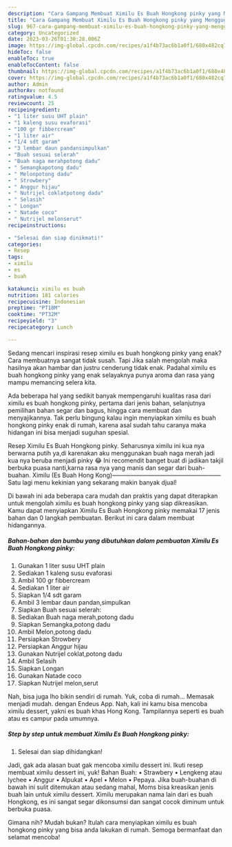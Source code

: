 ```yaml
---
description: "Cara Gampang Membuat Ximilu Es Buah Hongkong pinky yang Menggugah Selera, Buat Buka Puasa Lezat Sekali"
title: "Cara Gampang Membuat Ximilu Es Buah Hongkong pinky yang Menggugah Selera, Buat Buka Puasa Lezat Sekali"
slug: 967-cara-gampang-membuat-ximilu-es-buah-hongkong-pinky-yang-menggugah-selera-buat-buka-puasa-lezat-sekali
category: Uncategorized
date: 2023-03-26T01:30:28.006Z
image: https://img-global.cpcdn.com/recipes/a1f4b73ac6b1a0f1/680x482cq70/ximilu-es-buah-hongkong-pinky-foto-resep-utama.jpg
hideToc: false
enableToc: true
enableTocContent: false
thumbnail: https://img-global.cpcdn.com/recipes/a1f4b73ac6b1a0f1/680x482cq70/ximilu-es-buah-hongkong-pinky-foto-resep-utama.jpg
cover: https://img-global.cpcdn.com/recipes/a1f4b73ac6b1a0f1/680x482cq70/ximilu-es-buah-hongkong-pinky-foto-resep-utama.jpg
author: Admin
authorAv: notfound
ratingvalue: 4.5
reviewcount: 25
recipeingredient:
- "1 liter susu UHT plain"
- "1 kaleng susu evaforasi"
- "100 gr fibbercream"
- "1 liter air"
- "1/4 sdt garam"
- "3 lembar daun pandansimpulkan"
- "Buah sesuai selerah"
- "Buah naga merahpotong dadu"
- " Semangkapotong dadu"
- " Melonpotong dadu"
- " Strowbery"
- " Anggur hijau"
- " Nutrijel coklatpotong dadu"
- " Selasih"
- " Longan"
- " Natade coco"
- " Nutrijel melonserut"
recipeinstructions:

- "Selesai dan siap dinikmati!"
categories:
- Resep
tags:
- ximilu
- es
- buah

katakunci: ximilu es buah 
nutrition: 181 calories
recipecuisine: Indonesian
preptime: "PT18M"
cooktime: "PT32M"
recipeyield: "3"
recipecategory: Lunch

---
```



Sedang mencari inspirasi resep ximilu es buah hongkong pinky yang enak? Cara membuatnya sangat tidak susah. Tapi Jika salah mengolah maka hasilnya akan hambar dan justru cenderung tidak enak. Padahal ximilu es buah hongkong pinky yang enak selayaknya punya aroma dan rasa yang mampu memancing selera kita.


Ada beberapa hal yang sedikit banyak mempengaruhi kualitas rasa dari ximilu es buah hongkong pinky, pertama dari jenis bahan, selanjutnya pemilihan bahan segar dan bagus, hingga cara membuat dan menyajikannya. Tak perlu bingung kalau ingin menyiapkan ximilu es buah hongkong pinky enak di rumah, karena asal sudah tahu caranya maka hidangan ini bisa menjadi suguhan spesial.

Resep Ximilu Es Buah Hongkong pinky. Seharusnya ximilu ini kua nya berwarna putih ya,di karenakan aku menggunakan buah naga merah jadi kua nya beruba menjadi pinky 😂 Ini recomendit banget buat di jadikan takjil berbuka puasa nanti,karna rasa nya yang manis dan segar dari buah-buahan. Ximilu (Es Buah Hong Kong)⁣——————————————————⁣Satu lagi menu kekinian yang sekarang makin banyak djual!


Di bawah ini ada beberapa cara mudah dan praktis yang dapat diterapkan untuk mengolah ximilu es buah hongkong pinky yang siap dikreasikan. Kamu dapat menyiapkan Ximilu Es Buah Hongkong pinky memakai 17 jenis bahan dan 0 langkah pembuatan. Berikut ini cara dalam membuat hidangannya.

<!--inarticleads1-->

##### Bahan-bahan dan bumbu yang dibutuhkan dalam pembuatan Ximilu Es Buah Hongkong pinky:

1. Gunakan 1 liter susu UHT plain
1. Sediakan 1 kaleng susu evaforasi
1. Ambil 100 gr fibbercream
1. Sediakan 1 liter air
1. Siapkan 1/4 sdt garam
1. Ambil 3 lembar daun pandan,simpulkan
1. Siapkan Buah sesuai selerah:
1. Sediakan Buah naga merah,potong dadu
1. Siapkan  Semangka,potong dadu
1. Ambil  Melon,potong dadu
1. Persiapkan  Strowbery
1. Persiapkan  Anggur hijau
1. Gunakan  Nutrijel coklat,potong dadu
1. Ambil  Selasih
1. Siapkan  Longan
1. Gunakan  Natade coco
1. Siapkan  Nutrijel melon,serut


Nah, bisa juga lho bikin sendiri di rumah. Yuk, coba di rumah… Memasak menjadi mudah. dengan Endeus App. Nah, kali ini kamu bisa mencoba ximilu dessert, yakni es buah khas Hong Kong. Tampilannya seperti es buah atau es campur pada umumnya. 

<!--inarticleads2-->

##### Step by step untuk membuat Ximilu Es Buah Hongkong pinky:


1. Selesai dan siap dihidangkan!

Jadi, gak ada alasan buat gak mencoba ximilu dessert ini. Ikuti resep membuat ximilu dessert ini, yuk! Bahan Buah: • Strawbery • Lengkeng atau lychee • Anggur • Alpukat • Apel • Melon • Pepaya. Jika buah-buahan di bawah ini sulit ditemukan atau sedang mahal, Moms bisa kreasikan jenis buah lain untuk ximilu dessert. Ximilu merupakan nama lain dari es buah Hongkong, es ini sangat segar dikonsumsi dan sangat cocok diminum untuk berbuka puasa. 

Gimana nih? Mudah bukan? Itulah cara menyiapkan ximilu es buah hongkong pinky yang bisa anda lakukan di rumah. Semoga bermanfaat dan selamat mencoba!
